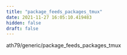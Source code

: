 ```yaml
---
title: "package_feeds_packages_tmux"
date: 2021-11-27 16:05:10.419483
hidden: false
draft: false
---
```


ath79/generic/package_feeds_packages_tmux

